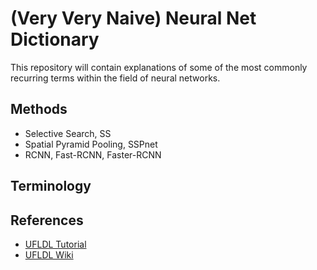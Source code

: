 # (Very Very Naive) Neural Net Dictionary
This repository will contain explanations of some of the most commonly recurring terms within the field of neural networks.

## Methods
* Selective Search, SS 
* Spatial Pyramid Pooling, SSPnet
* RCNN, Fast-RCNN, Faster-RCNN

## Terminology

## References
* [UFLDL Tutorial](http://deeplearning.stanford.edu/tutorial/)  
* [UFLDL Wiki](http://deeplearning.stanford.edu/wiki/index.php/UFLDL_Tutorial)
